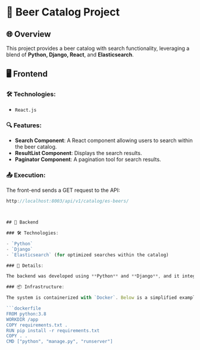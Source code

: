 # 🍺 Beer Catalog Project

## 🌐 Overview

This project provides a beer catalog with search functionality, leveraging a blend of **Python, Django, React**, and **Elasticsearch**.

## 🖥️ Frontend

### 🛠️ Technologies:

- `React.js`

### 🔍 Features:

- **Search Component**: A React component allowing users to search within the beer catalog.
- **ResultList Component**: Displays the search results.
- **Paginator Component**: A pagination tool for search results.

### 📤 Execution:

The front-end sends a GET request to the API:

````javascript
http://localhost:8003/api/v1/catalog/es-beers/



## 🚀 Backend

### 🛠️ Technologies:

- `Python`
- `Django`
- `Elasticsearch` (for optimized searches within the catalog)

### 📄 Details:

The backend was developed using **Python** and **Django**, and it integrates with **Elasticsearch** to offer efficient searches in the beer catalog. The system was containerized using `Docker`, which makes deployment easier and ensures consistency across different environments.

### 📦 Infrastructure:

The system is containerized with `Docker`. Below is a simplified example of a `Dockerfile` (assuming you might have one) for illustration:

```dockerfile
FROM python:3.8
WORKDIR /app
COPY requirements.txt .
RUN pip install -r requirements.txt
COPY . .
CMD ["python", "manage.py", "runserver"]
````
